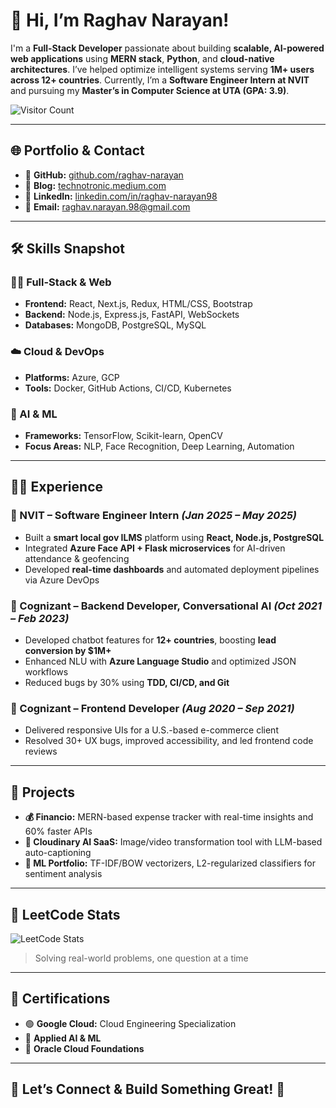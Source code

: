 # 👋 Hi, I’m Raghav Narayan!

I'm a **Full-Stack Developer** passionate about building **scalable, AI-powered web applications** using **MERN stack**, **Python**, and **cloud-native architectures**. I’ve helped optimize intelligent systems serving **1M+ users across 12+ countries**. Currently, I’m a **Software Engineer Intern at NVIT** and pursuing my **Master’s in Computer Science at UTA (GPA: 3.9)**.

![Visitor Count](https://komarev.com/ghpvc/?username=raghav-narayan&style=flat-square&color=blue)

---

## 🌐 Portfolio & Contact  

- 🔗 **GitHub:** [github.com/raghav-narayan](https://github.com/raghav-narayan)  
- 📝 **Blog:** [technotronic.medium.com](https://technotronic.medium.com/)  
- 💼 **LinkedIn:** [linkedin.com/in/raghav-narayan98](https://www.linkedin.com/in/raghav-narayan98)  
- 📩 **Email:** [raghav.narayan.98@gmail.com](mailto:raghav.narayan.98@gmail.com)  

---

## 🛠️ Skills Snapshot  

### 🧑‍💻 Full-Stack & Web  
- **Frontend:** React, Next.js, Redux, HTML/CSS, Bootstrap  
- **Backend:** Node.js, Express.js, FastAPI, WebSockets  
- **Databases:** MongoDB, PostgreSQL, MySQL  

### ☁️ Cloud & DevOps  
- **Platforms:** Azure, GCP  
- **Tools:** Docker, GitHub Actions, CI/CD, Kubernetes  

### 🧠 AI & ML  
- **Frameworks:** TensorFlow, Scikit-learn, OpenCV  
- **Focus Areas:** NLP, Face Recognition, Deep Learning, Automation  

---

## 👨‍💼 Experience  

### 🚀 NVIT – Software Engineer Intern *(Jan 2025 – May 2025)*  
- Built a **smart local gov ILMS** platform using **React, Node.js, PostgreSQL**
- Integrated **Azure Face API + Flask microservices** for AI-driven attendance & geofencing  
- Developed **real-time dashboards** and automated deployment pipelines via Azure DevOps  

### 🤖 Cognizant – Backend Developer, Conversational AI *(Oct 2021 – Feb 2023)*  
- Developed chatbot features for **12+ countries**, boosting **lead conversion by $1M+**  
- Enhanced NLU with **Azure Language Studio** and optimized JSON workflows  
- Reduced bugs by 30% using **TDD, CI/CD, and Git**  

### 🎨 Cognizant – Frontend Developer *(Aug 2020 – Sep 2021)*  
- Delivered responsive UIs for a U.S.-based e-commerce client  
- Resolved 30+ UX bugs, improved accessibility, and led frontend code reviews  

---

## 🧩 Projects  

- **💰 Financio:** MERN-based expense tracker with real-time insights and 60% faster APIs  
- **📸 Cloudinary AI SaaS:** Image/video transformation tool with LLM-based auto-captioning  
- **🧠 ML Portfolio:** TF-IDF/BOW vectorizers, L2-regularized classifiers for sentiment analysis  

---

## 🧠 LeetCode Stats  

![LeetCode Stats](https://leetcard.jacoblin.cool/Raghav_Narayan?theme=dark&font=Source+Code+Pro&ext=heatmap)  
> Solving real-world problems, one question at a time  

---

## 📜 Certifications  

- 🟢 **Google Cloud:** Cloud Engineering Specialization  
- 🧠 **Applied AI & ML**  
- 🧪 **Oracle Cloud Foundations**  

---

## 🤝 Let’s Connect & Build Something Great! 🚀
